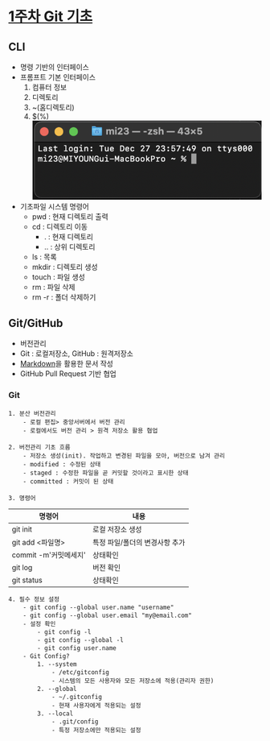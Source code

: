 # [1주차 Git 기초](https://github.com/qloeo/til.git)

## CLI
 - 명령 기반의 인터페이스
 - 프롬프트 기본 인터페이스
    1. 컴퓨터 정보
    2. 디렉토리
    3. ~(홈디렉토리)
    4. $(%)
 ![프롬프트 기본인터페이스](img_01.png)
- 기초파일 시스템 명령어
    - pwd : 현재 디렉토리 출력
    - cd : 디렉토리 이동
        - . : 현재 디렉토리
        - .. : 상위 디렉토리
    - ls : 목록
    - mkdir : 디렉토리 생성
    - touch : 파일 생성
    - rm : 파일 삭제
    - rm -r : 폴더 삭제하기

## Git/GitHub
- 버전관리
- Git : 로컬저장소, GitHub : 원격저장소 
- [Markdown](markdown.md)을 활용한 문서 작성
- GitHub Pull Request 기반 협업

### Git
    1. 분산 버전관리
        - 로컬 편집> 중앙서버에서 버전 관리
        - 로컬에서도 버전 관리 > 원격 저장소 활용 협업

    2. 버전관리 기초 흐름
        - 저장소 생성(init). 작업하고 변경된 파일을 모아, 버전으로 남겨 관리
        - modified : 수정된 상태
        - staged : 수정한 파일을 곧 커밋할 것이라고 표시한 상태
        - committed : 커밋이 된 상태

    3. 명령어
| 명령어 | 내용 |
|------|-----|
| git init| 로컬 저장소 생성 |
| git add <파일명> | 특정 파일/폴더의 변경사항 추가 |
| commit -m'커밋메세지' | 상태확인 |
| git log | 버전 확인 |
| git status | 상태확인 |

    4. 필수 정보 설정
        - git config --global user.name "username"
        - git config --global user.email "my@email.com"
        - 설정 확인
            - git config -l
            - git config --global -l
            - git config user.name
        - Git Config?
            1. --system 
                - /etc/gitconfig
                - 시스템의 모든 사용자와 모든 저장소에 적용(관리자 권한)
            2. --global
                - ~/.gitconfig
                - 현재 사용자에게 적용되는 설정
            3. --local
                - .git/config
                - 특정 저장소에만 적용되는 설정